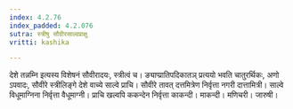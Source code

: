```yaml
---
index: 4.2.76
index_padded: 4.2.076
sutra: स्त्रीषु सौवीरसाल्वप्राक्षु
vritti: kashika

---
```

देशे तन्नम्नि इत्यस्य विशेषनं सौवीरादयः, स्त्रीत्वं च। ङ्याप्प्रातिपदिकातञ् प्रत्ययो भवति चातुरर्थिकः, अणो ऽपवादः, सौवीरे स्त्रीलिङ्गे देशे वाच्ये साल्वे प्राचि। सौवीरे तावत् दत्तमित्रेण निर्वृत्ता नगरी दात्तामित्री। साल्वे विधूमाग्निना निर्वृत्ता वैधूमाग्नी। प्राचि खल्वपि ककन्देन निर्वृत्ता काकन्दी। माकन्दी। मणिचरी। जारुषी।